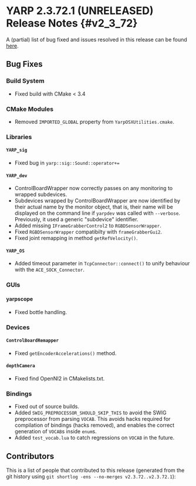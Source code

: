 YARP 2.3.72.1 (UNRELEASED) Release Notes                              {#v2_3_72}
========================================


A (partial) list of bug fixed and issues resolved in this release can be found
[here](https://github.com/robotology/yarp/issues?q=label%3A%22Fixed+in%3A+YARP+v2.3.72.1%22).

Bug Fixes
---------

### Build System

* Fixed build with CMake < 3.4

### CMake Modules

* Removed `IMPORTED_GLOBAL` property from `YarpOSXUtilities.cmake`.


### Libraries

#### `YARP_sig`

* Fixed bug in `yarp::sig::Sound::operator+=`

#### `YARP_dev`

* ControlBoardWrapper now correctly passes on any monitoring to wrapped
  subdevices.
* Subdevices wrapped by ControlBoardWrapper are now identified by their actual
  name by the monitor object, that is, their name will be displayed on the
  command line if `yarpdev` was called with `--verbose`.
  Previously, it used a generic "subdevice" identifier.
* Added missing `IFrameGrabberControl2` to `RGBDSensorWrapper`.
* Fixed `RGBDSensorWrapper` compatibilty with `frameGrabberGui2`.
* Fixed joint remapping in method `getRefVelocity()`.

#### `YARP_OS`

* Added timeout parameter in `TcpConnector::connect()` to unify behaviour with the
  `ACE_SOCK_Connector`.

### GUIs

#### yarpscope

* Fixed bottle handling.


### Devices

#### `ControlBoardRemapper`

* Fixed `getEncoderAccelerations()` method.

#### `depthCamera`

* Fixed find OpenNI2 in CMakelists.txt.


### Bindings

* Fixed out of source builds.
* Added `SWIG_PREPROCESSOR_SHOULD_SKIP_THIS` to avoid the SWIG preprocessor from
  parsing `VOCAB`. This avoids hacks required for compilation of bindings (hacks
  removed), and enables the correct generation of `VOCAB`s inside `enum`s.
* Added `test_vocab.lua` to catch regressions on `VOCAB` in the future.

Contributors
------------

This is a list of people that contributed to this release (generated from the
git history using `git shortlog -ens --no-merges v2.3.72..v2.3.72.1`):


```
```
